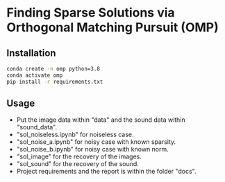 # Finding Sparse Solutions via Orthogonal Matching Pursuit (OMP)

## Installation
```bash
conda create -n omp python=3.8
conda activate omp
pip install -r requirements.txt
```

## Usage
- Put the image data within "data" and the sound data within "sound_data".
- "sol_noiseless.ipynb" for noiseless case. 
- "sol_noise_a.ipynb"  for noisy case with known sparsity.
- "sol_noise_b.ipynb"  for noisy case with known norm.
- "sol_image" for the recovery of the images.
- "sol_sound" for the recovery of the sound.
- Project requirements and the report is within the folder "docs".